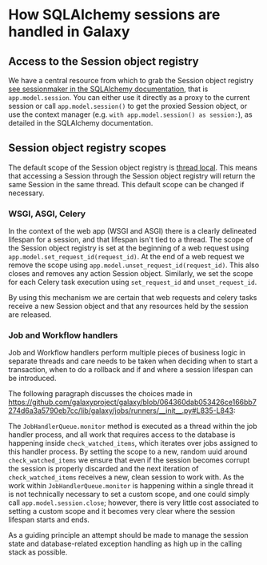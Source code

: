 # How SQLAlchemy sessions are handled in Galaxy

## Access to the Session object registry

We have a central resource from which to grab the Session object registry [see sessionmaker in the SQLAlchemy documentation](https://docs.sqlalchemy.org/en/20/orm/session_api.html#sqlalchemy.orm.sessionmaker), that is `app.model.session`.
You can either use it directly as a proxy to the current session or call `app.model.session()` to get the proxied Session object, or use the context manager (e.g. `with app.model.session() as session:`), as detailed in the SQLAlchemy documentation.

## Session object registry scopes

The default scope of the Session object registry is [thread local](https://docs.sqlalchemy.org/en/20/orm/contextual.html#thread-local-scope). This means that accessing a Session through the Session object registry will return the same Session in the same thread. This default scope can be changed if necessary.

### WSGI, ASGI, Celery

In the context of the web app (WSGI and ASGI) there is a clearly delineated lifespan for a session, and that lifespan isn't tied to a thread. The scope of the Session object registry is set at the beginning of a web request using `app.model.set_request_id(request_id)`. At the end of a web request we remove the scope using `app.model.unset_request_id(request_id)`. This also closes and removes any action Session object. Similarly, we set the scope for each Celery task execution using `set_request_id` and `unset_request_id`.

By using this mechanism we are certain that web requests and celery tasks receive a new Session object and that any resources held by the session are released.

### Job and Workflow handlers

Job and Workflow handlers perform multiple pieces of business logic in separate threads and care needs to be taken when deciding when to start a transaction, when to do a rollback and if and where a session lifespan can be introduced.

The following paragraph discusses the choices made in <https://github.com/galaxyproject/galaxy/blob/064360dab053426ce166bb7274d6a3a5790eb7cc/lib/galaxy/jobs/runners/__init__.py#L835-L843>:

The `JobHandlerQueue.monitor` method is executed as a thread within the job handler process,
and all work that requires access to the database is happening inside `check_watched_items`,
which iterates over jobs assigned to this handler process. By setting the scope to a new,
random uuid around `check_watched_items` we ensure that even if the session becomes corrupt
the session is properly discarded and the next iteration of `check_watched_items` receives
a new, clean session to work with. As the work within `JobHandlerQueue.monitor` is happening within a single thread it is not technically necessary to set a custom scope, and one could simply call `app.model.session.close`; however, there is very little cost associated to setting a custom scope and it becomes very clear
where the session lifespan starts and ends.


As a guiding principle an attempt should be made to manage the session state and database-related exception handling as high up in the calling stack as possible.

